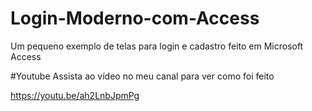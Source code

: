 # Login-Moderno-com-Access
Um pequeno exemplo de telas para login e cadastro feito em Microsoft Access

#Youtube
Assista ao vídeo no meu canal para ver como foi feito<p>
https://youtu.be/ah2LnbJpmPg


